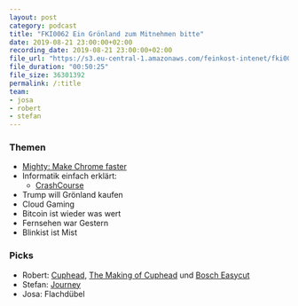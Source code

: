 ```yaml
---
layout: post
category: podcast
title: "FKI0062 Ein Grönland zum Mitnehmen bitte"
date: 2019-08-21 23:00:00+02:00
recording_date: 2019-08-21 23:00:00+02:00
file_url: "https://s3.eu-central-1.amazonaws.com/feinkost-intenet/fki0062.mp3"
file_duration: "00:50:25"
file_size: 36301392
permalink: /:title
team:
- josa
- robert
- stefan
---
```


### Themen

- [Mighty: Make Chrome faster](https://mightyapp.com)
- Informatik einfach erklärt:
    - [CrashCourse](https://www.youtube.com/user/crashcourse)
- Trump will Grönland kaufen
- Cloud Gaming
- Bitcoin ist wieder was wert
- Fernsehen war Gestern
- Blinkist ist Mist

### Picks
- Robert: [Cuphead](http://cupheadgame.com/), [The Making of Cuphead](https://www.youtube.com/watch?v=ujkFlNkXMu4) und [Bosch Easycut](https://www.bosch-do-it.com/gb/en/diy/tools/easycut-12-3165140830843-2577102.jsp)
- Stefan: [Journey](https://thatgamecompany.com/journey/)
- Josa: Flachdübel

